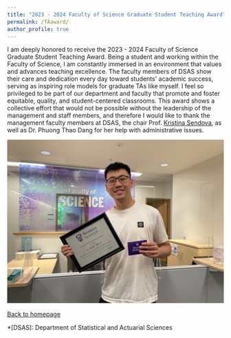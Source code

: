 ```yaml
---
title: "2023 - 2024 Faculty of Science Graduate Student Teaching Award"
permalink: /TAaward/
author_profile: true
---
```


I am deeply honored to receive the 2023 - 2024 Faculty of Science Graduate Student Teaching Award. Being a student and working within the Faculty of Science, I am constantly immersed in an environment that values and advances teaching excellence. The faculty members of DSAS show their care and dedication every day toward students' academic success, serving as inspiring role models for graduate TAs like myself. I feel so privileged to be part of our department and faculty that promote and foster equitable, quality, and student-centered classrooms. This award shows a collective effort that would not be possible without the leadership of the management and staff members, and therefore I would like to thank the management faculty members at DSAS, the chair Prof. [Kristina Sendova](https://www.uwo.ca/stats/people/bios/kristina-sendova.html), as well as Dr. Phuong Thao Dang for her help with administrative issues.

<img src="/images/TA_award.jpg" alt="Image" width="600"/>

[Back to homepage](https://xizeye.github.io/)

*[DSAS]: Department of Statistical and Actuarial Sciences
